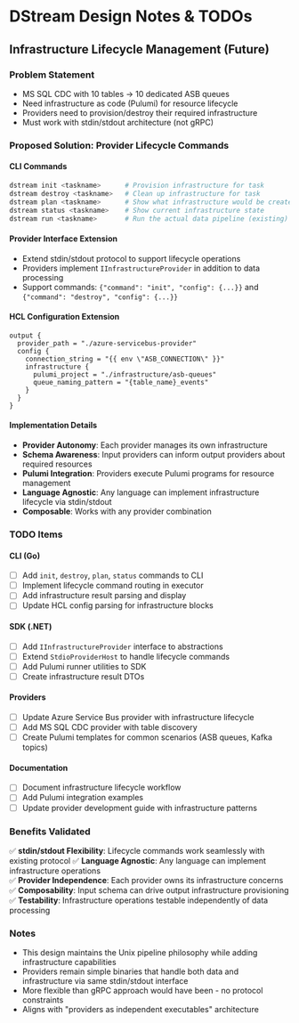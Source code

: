 # DStream Design Notes & TODOs

## Infrastructure Lifecycle Management (Future)

### Problem Statement
- MS SQL CDC with 10 tables → 10 dedicated ASB queues
- Need infrastructure as code (Pulumi) for resource lifecycle
- Providers need to provision/destroy their required infrastructure
- Must work with stdin/stdout architecture (not gRPC)

### Proposed Solution: Provider Lifecycle Commands

#### CLI Commands
```bash
dstream init <taskname>      # Provision infrastructure for task
dstream destroy <taskname>   # Clean up infrastructure for task  
dstream plan <taskname>      # Show what infrastructure would be created/destroyed
dstream status <taskname>    # Show current infrastructure state
dstream run <taskname>       # Run the actual data pipeline (existing)
```

#### Provider Interface Extension
- Extend stdin/stdout protocol to support lifecycle operations
- Providers implement `IInfrastructureProvider` in addition to data processing
- Support commands: `{"command": "init", "config": {...}}` and `{"command": "destroy", "config": {...}}`

#### HCL Configuration Extension
```hcl
output {
  provider_path = "./azure-servicebus-provider"
  config {
    connection_string = "{{ env \"ASB_CONNECTION\" }}"
    infrastructure {
      pulumi_project = "./infrastructure/asb-queues"
      queue_naming_pattern = "{table_name}_events"
    }
  }
}
```

#### Implementation Details
- **Provider Autonomy**: Each provider manages its own infrastructure
- **Schema Awareness**: Input providers can inform output providers about required resources
- **Pulumi Integration**: Providers execute Pulumi programs for resource management
- **Language Agnostic**: Any language can implement infrastructure lifecycle via stdin/stdout
- **Composable**: Works with any provider combination

### TODO Items

#### CLI (Go)
- [ ] Add `init`, `destroy`, `plan`, `status` commands to CLI
- [ ] Implement lifecycle command routing in executor
- [ ] Add infrastructure result parsing and display
- [ ] Update HCL config parsing for infrastructure blocks

#### SDK (.NET)
- [ ] Add `IInfrastructureProvider` interface to abstractions
- [ ] Extend `StdioProviderHost` to handle lifecycle commands
- [ ] Add Pulumi runner utilities to SDK
- [ ] Create infrastructure result DTOs

#### Providers
- [ ] Update Azure Service Bus provider with infrastructure lifecycle
- [ ] Add MS SQL CDC provider with table discovery
- [ ] Create Pulumi templates for common scenarios (ASB queues, Kafka topics)

#### Documentation  
- [ ] Document infrastructure lifecycle workflow
- [ ] Add Pulumi integration examples
- [ ] Update provider development guide with infrastructure patterns

### Benefits Validated
✅ **stdin/stdout Flexibility**: Lifecycle commands work seamlessly with existing protocol
✅ **Language Agnostic**: Any language can implement infrastructure operations  
✅ **Provider Independence**: Each provider owns its infrastructure concerns
✅ **Composability**: Input schema can drive output infrastructure provisioning
✅ **Testability**: Infrastructure operations testable independently of data processing

### Notes
- This design maintains the Unix pipeline philosophy while adding infrastructure capabilities
- Providers remain simple binaries that handle both data and infrastructure via same stdin/stdout interface
- More flexible than gRPC approach would have been - no protocol constraints
- Aligns with "providers as independent executables" architecture